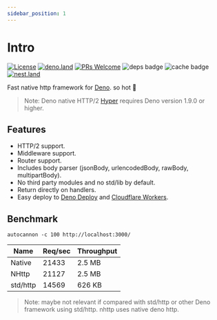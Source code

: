 ```yaml
---
sidebar_position: 1
---
```


# Intro

[![License](https://img.shields.io/:license-mit-blue.svg)](http://badges.mit-license.org)
[![deno.land](https://img.shields.io/endpoint?url=https%3A%2F%2Fdeno-visualizer.danopia.net%2Fshields%2Flatest-version%2Fx%2Fnhttp@1.1.3%2Fmod.ts)](https://deno.land/x/nhttp)
[![PRs Welcome](https://img.shields.io/badge/PRs-welcome-blue.svg)](http://makeapullrequest.com)
![deps badge](https://img.shields.io/endpoint?url=https%3A%2F%2Fdeno-visualizer.danopia.net%2Fshields%2Fdep-count%2Fhttps%2Fdeno.land%2Fx%2Fnhttp%2Fmod.ts)
![cache badge](https://img.shields.io/endpoint?url=https%3A%2F%2Fdeno-visualizer.danopia.net%2Fshields%2Fcache-size%2Fhttps%2Fdeno.land%2Fx%2Fnhttp%2Fmod.ts)
[![nest.land](https://nest.land/badge.svg)](https://nest.land/package/nhttp)

Fast native http framework for [Deno](https://deno.land/). so hot :rocket:

> Note: Deno native HTTP/2 [Hyper](https://hyper.rs/) requires Deno version 1.9.0 or higher.

## Features

* HTTP/2 support.
* Middleware support.
* Router support.
* Includes body parser (jsonBody, urlencodedBody, rawBody, multipartBody).
* No third party modules and no std/lib by default.
* Return directly on handlers.
* Easy deploy to [Deno Deploy](https://deno.com/deploy) and [Cloudflare Workers](https://workers.cloudflare.com).

## Benchmark
`autocannon -c 100 http://localhost:3000/`

| Name     | Req/sec | Throughput |
|----------|---------|------------|
| Native   | 21433   | 2.5 MB     |
| NHttp    | 21127   | 2.5 MB     |
| std/http | 14569   | 626 KB     |

> Note: maybe not relevant if compared with std/http or other Deno framework using std/http. nhttp uses native deno http. 